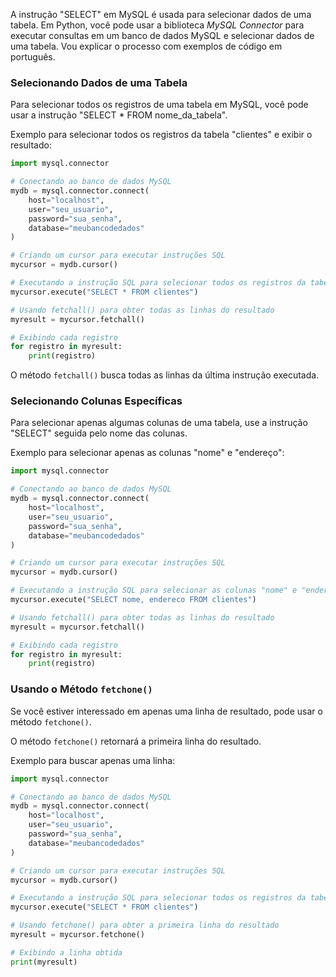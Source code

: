 A instrução "SELECT" em MySQL é usada para selecionar dados de uma tabela. Em Python, você pode usar a biblioteca *MySQL Connector* para executar consultas em um banco de dados MySQL e selecionar dados de uma tabela. Vou explicar o processo com exemplos de código em português.

### Selecionando Dados de uma Tabela

Para selecionar todos os registros de uma tabela em MySQL, você pode usar a instrução "SELECT * FROM nome_da_tabela".

Exemplo para selecionar todos os registros da tabela "clientes" e exibir o resultado:

```python
import mysql.connector

# Conectando ao banco de dados MySQL
mydb = mysql.connector.connect(
    host="localhost",
    user="seu_usuario",
    password="sua_senha",
    database="meubancodedados"
)

# Criando um cursor para executar instruções SQL
mycursor = mydb.cursor()

# Executando a instrução SQL para selecionar todos os registros da tabela "clientes"
mycursor.execute("SELECT * FROM clientes")

# Usando fetchall() para obter todas as linhas do resultado
myresult = mycursor.fetchall()

# Exibindo cada registro
for registro in myresult:
    print(registro)
```

O método `fetchall()` busca todas as linhas da última instrução executada.

### Selecionando Colunas Específicas

Para selecionar apenas algumas colunas de uma tabela, use a instrução "SELECT" seguida pelo nome das colunas.

Exemplo para selecionar apenas as colunas "nome" e "endereço":

```python
import mysql.connector

# Conectando ao banco de dados MySQL
mydb = mysql.connector.connect(
    host="localhost",
    user="seu_usuario",
    password="sua_senha",
    database="meubancodedados"
)

# Criando um cursor para executar instruções SQL
mycursor = mydb.cursor()

# Executando a instrução SQL para selecionar as colunas "nome" e "endereço"
mycursor.execute("SELECT nome, endereco FROM clientes")

# Usando fetchall() para obter todas as linhas do resultado
myresult = mycursor.fetchall()

# Exibindo cada registro
for registro in myresult:
    print(registro)
```

### Usando o Método `fetchone()`

Se você estiver interessado em apenas uma linha de resultado, pode usar o método `fetchone()`.

O método `fetchone()` retornará a primeira linha do resultado.

Exemplo para buscar apenas uma linha:

```python
import mysql.connector

# Conectando ao banco de dados MySQL
mydb = mysql.connector.connect(
    host="localhost",
    user="seu_usuario",
    password="sua_senha",
    database="meubancodedados"
)

# Criando um cursor para executar instruções SQL
mycursor = mydb.cursor()

# Executando a instrução SQL para selecionar todos os registros da tabela "clientes"
mycursor.execute("SELECT * FROM clientes")

# Usando fetchone() para obter a primeira linha do resultado
myresult = mycursor.fetchone()

# Exibindo a linha obtida
print(myresult)
```
